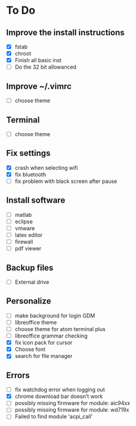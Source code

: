 # To Do

## Improve the install instructions
 - [x] fstab
 - [x] chroot
 - [x] Finish all basic inst
 - [ ] Do the 32 bit allowanced

## Improve ~/.vimrc
  - [ ] choose theme

## Terminal
  - [ ] choose theme


## Fix settings
  - [x] crash when selecting wifi
  - [x] fix bluetooth
  - [ ] fix problem with black screen after pause

## Install software
  - [ ] matlab
  - [ ] eclipse
  - [ ] vmware
  - [ ] latex editor
  - [ ] firewall
  - [ ] pdf viewer

## Backup files
  - [ ] External drive

## Personalize
  - [ ] make background for login GDM
  - [ ] libreoffice theme
  - [ ] choose theme for atom terminal plus
  - [ ] libreoffice grammar checking
  - [x] fix icon pack for cursor
  - [x] Choose font
  - [x] search for file manager

## Errors
  - [ ] fix watchdog error when logging out
  - [x] chrome download bar doesn't work
  - [ ] possibly missing firmware for module: aic94xx
  - [ ] possibly missing firmware for module: wd719x
  - [ ] Failed to find module 'acpi_call'
